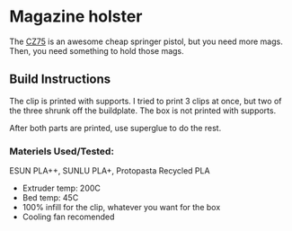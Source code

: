 # Magazine holster
The [CZ75](https://www.evike.com/products/42999/) is an awesome cheap springer pistol, but you need more mags.  Then, you need something to hold those mags.

## Build Instructions
The clip is printed with supports.  I tried to print 3 clips at once, but two of the three shrunk off the buildplate.
The box is not printed with supports.

After both parts are printed, use superglue to do the rest.

### Materiels Used/Tested:
ESUN PLA++, SUNLU PLA+, Protopasta Recycled PLA
* Extruder temp: 200C
* Bed temp: 45C
* 100% infill for the clip, whatever you want for the box
* Cooling fan recomended
